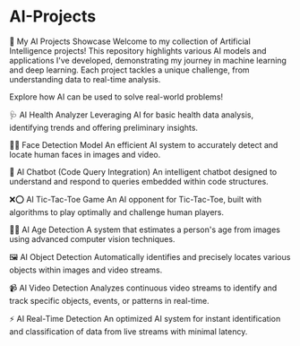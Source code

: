 # AI-Projects
🧠 My AI Projects Showcase
Welcome to my collection of Artificial Intelligence projects! This repository highlights various AI models and applications I've developed, demonstrating my journey in machine learning and deep learning. Each project tackles a unique challenge, from understanding data to real-time analysis.

Explore how AI can be used to solve real-world problems!

🩺 AI Health Analyzer
Leveraging AI for basic health data analysis, identifying trends and offering preliminary insights.

🧑‍💻 Face Detection Model
An efficient AI system to accurately detect and locate human faces in images and video.

💬 AI Chatbot (Code Query Integration)
An intelligent chatbot designed to understand and respond to queries embedded within code structures.

❌⭕ AI Tic-Tac-Toe Game
An AI opponent for Tic-Tac-Toe, built with algorithms to play optimally and challenge human players.

👶👴 AI Age Detection
A system that estimates a person's age from images using advanced computer vision techniques.

🖼️ AI Object Detection
Automatically identifies and precisely locates various objects within images and video streams.

📹 AI Video Detection
Analyzes continuous video streams to identify and track specific objects, events, or patterns in real-time.

⚡ AI Real-Time Detection
An optimized AI system for instant identification and classification of data from live streams with minimal latency.

